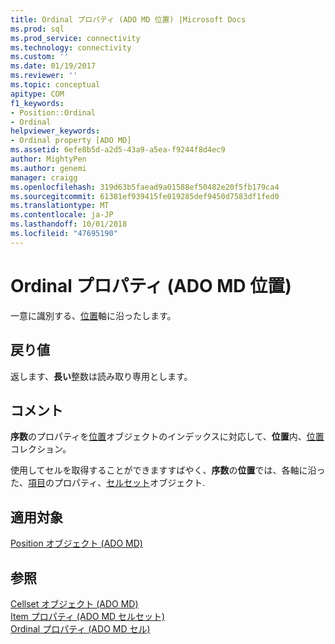 ```yaml
---
title: Ordinal プロパティ (ADO MD 位置) |Microsoft Docs
ms.prod: sql
ms.prod_service: connectivity
ms.technology: connectivity
ms.custom: ''
ms.date: 01/19/2017
ms.reviewer: ''
ms.topic: conceptual
apitype: COM
f1_keywords:
- Position::Ordinal
- Ordinal
helpviewer_keywords:
- Ordinal property [ADO MD]
ms.assetid: 6efe8b5d-a2d5-43a9-a5ea-f9244f8d4ec9
author: MightyPen
ms.author: genemi
manager: craigg
ms.openlocfilehash: 319d63b5faead9a01588ef50482e20f5fb179ca4
ms.sourcegitcommit: 61381ef939415fe019285def9450d7583df1fed0
ms.translationtype: MT
ms.contentlocale: ja-JP
ms.lasthandoff: 10/01/2018
ms.locfileid: "47695190"
---
```

# <a name="ordinal-property-ado-md-position"></a>Ordinal プロパティ (ADO MD 位置)
一意に識別する、[位置](../../../ado/reference/ado-md-api/position-object-ado-md.md)軸に沿ったします。  
  
## <a name="return-values"></a>戻り値  
 返します、**長い**整数は読み取り専用とします。  
  
## <a name="remarks"></a>コメント  
 **序数**のプロパティを[位置](../../../ado/reference/ado-md-api/position-object-ado-md.md)オブジェクトのインデックスに対応して、**位置**内、[位置](../../../ado/reference/ado-md-api/positions-collection-ado-md.md)コレクション。  
  
 使用してセルを取得することができますすばやく、**序数**の**位置**では、各軸に沿った、[項目](../../../ado/reference/ado-md-api/item-property-ado-md-cellset.md)のプロパティ、[セルセット](../../../ado/reference/ado-md-api/cellset-object-ado-md.md)オブジェクト.  
  
## <a name="applies-to"></a>適用対象  
 [Position オブジェクト (ADO MD)](../../../ado/reference/ado-md-api/position-object-ado-md.md)  
  
## <a name="see-also"></a>参照  
 [Cellset オブジェクト (ADO MD)](../../../ado/reference/ado-md-api/cellset-object-ado-md.md)   
 [Item プロパティ (ADO MD セルセット)](../../../ado/reference/ado-md-api/item-property-ado-md-cellset.md)   
 [Ordinal プロパティ (ADO MD セル)](../../../ado/reference/ado-md-api/ordinal-property-ado-md-cell.md)
